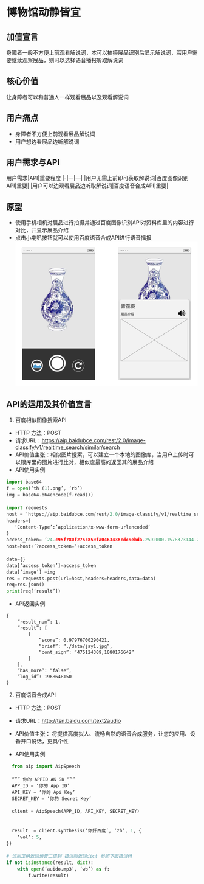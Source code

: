 # 博物馆动静皆宜
## 加值宣言
身障者一般不方便上前观看解说词，本可以拍摄展品识别后显示解说词，若用户需要继续观察展品，则可以选择语音播报听取解说词
## 核心价值
让身障者可以和普通人一样观看展品以及观看解说词

## 用户痛点
* 身障者不方便上前观看展品解说词
* 用户想边看展品边听解说词

## 用户需求与API
用户需求|API|重要程度
|-|—|—|
|用户无需上前即可获取解说词|百度图像识别API|重要|
|用户可以边观看展品边听取解说词|百度语音合成API|重要|


## 原型
* 使用手机相机对展品进行拍摄并通过百度图像识别API对资料库里的内容进行对比，并显示展品介绍
* 点击小喇叭按钮就可以使用百度语音合成API进行语音播报
![产品原型](https://github.com/yly49930454/museum/blob/master/media/产品原型.png)

## API的运用及其价值宣言
1. 百度相似图像搜索API
* HTTP 方法：POST
* 请求URL：https://aip.baidubce.com/rest/2.0/image-classify/v1/realtime_search/similar/search
* API价值主张：相似图片搜索，可以建立一个本地的图像库，当用户上传时可以跟库里的图片进行比对，相似度最高的返回其的展品介绍
* API使用实例
``` python
import base64
f = open(‘th (1).png’, ‘rb’)
img = base64.b64encode(f.read())

import requests
host = ‘https://aip.baidubce.com/rest/2.0/image-classify/v1/realtime_search/similar/search’
headers={
   ‘Content-Type’:’application/x-www-form-urlencoded’
}
access_token= ’24.c95f780f275c859fa0463438cdc9ebda.2592000.1578373144.282335-17966623’
host=host+’?access_token=‘+access_token

data={}
data[‘access_token’]=access_token
data[‘image’] =img
res = requests.post(url=host,headers=headers,data=data)
req=res.json()
print(req[‘result’])
```
* API返回实例
``` 
{
    “result_num”: 1,
    “result”: [
        {
            “score”: 0.97976700290421,
            “brief”: “./data/jay1.jpg”,
            “cont_sign”: “475124309,1080176642”
        }
    ],
	“has_more”: “false”,
    “log_id”: 1968648150
}
```

2. 百度语音合成API
* HTTP 方法：POST
* 请求URL：http://tsn.baidu.com/text2audio 
* API价值主张： 将提供高度拟人、流畅自然的语音合成服务，让您的应用、设备开口说话，更具个性

* API使用实例
``` python
  from aip import AipSpeech

  “”” 你的 APPID AK SK “””
  APP_ID = ‘你的 App ID’
  API_KEY = ‘你的 Api Key’
  SECRET_KEY = ‘你的 Secret Key’

  client = AipSpeech(APP_ID, API_KEY, SECRET_KEY)
  

  result  = client.synthesis(‘你好百度’, ‘zh’, 1, {
    ‘vol’: 5,
})

# 识别正确返回语音二进制 错误则返回dict 参照下面错误码
if not isinstance(result, dict):
    with open(‘auido.mp3’, ‘wb’) as f:
        f.write(result)  

```









